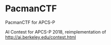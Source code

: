 # PacmanCTF
PacmanCTF for APCS-P

AI Contest for APCS-P 2018, reimplementation of http://ai.berkeley.edu/contest.html
